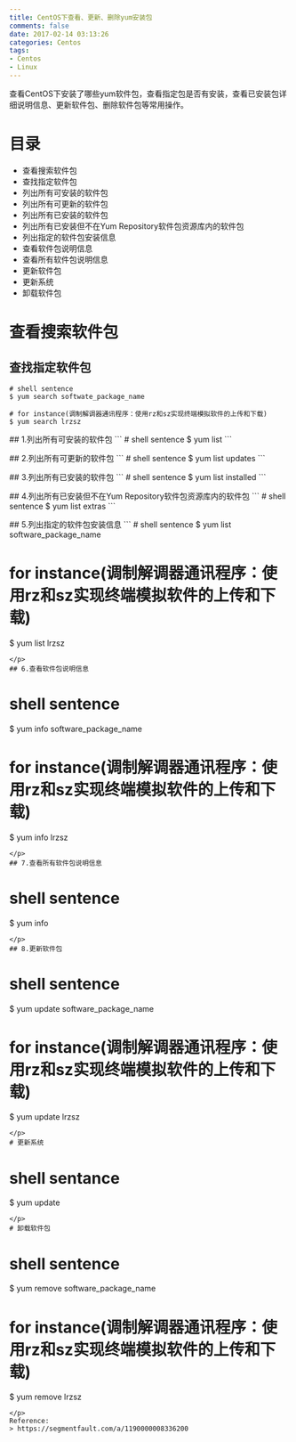```yaml
---
title: CentOS下查看、更新、删除yum安装包
comments: false
date: 2017-02-14 03:13:26
categories: Centos
tags:
- Centos
- Linux
---
```

查看CentOS下安装了哪些yum软件包，查看指定包是否有安装，查看已安装包详细说明信息、更新软件包、删除软件包等常用操作。
<!---more--->
# 目录
- 查看搜索软件包
 - 查找指定软件包
 - 列出所有可安装的软件包
 - 列出所有可更新的软件包
 - 列出所有已安装的软件包
 - 列出所有已安装但不在Yum Repository软件包资源库内的软件包
 - 列出指定的软件包安装信息
 - 查看软件包说明信息
 - 查看所有软件包说明信息
- 更新软件包
- 更新系统
- 卸载软件包

# 查看搜索软件包
## 查找指定软件包
```
# shell sentence
$ yum search softwate_package_name

# for instance(调制解调器通讯程序：使用rz和sz实现终端模拟软件的上传和下载)
$ yum search lrzsz
```
</p>
## 1.列出所有可安装的软件包
```
# shell sentence
$ yum list
```
</p>
## 2.列出所有可更新的软件包
```
# shell sentence
$ yum list updates
```
</p>
## 3.列出所有已安装的软件包
```
# shell sentence
$ yum list installed
```
</p>
## 4.列出所有已安装但不在Yum Repository软件包资源库内的软件包
```
# shell sentence
$ yum list extras
```
</p>
## 5.列出指定的软件包安装信息
```
# shell sentence
$ yum list software_package_name

# for instance(调制解调器通讯程序：使用rz和sz实现终端模拟软件的上传和下载)
$ yum list lrzsz
```
</p>
## 6.查看软件包说明信息
```
# shell sentence
$ yum info software_package_name

# for instance(调制解调器通讯程序：使用rz和sz实现终端模拟软件的上传和下载)
$ yum info lrzsz
```
</p>
## 7.查看所有软件包说明信息
```
# shell sentence
$ yum info
```
</p>
## 8.更新软件包
```
# shell sentence
$ yum update software_package_name

# for instance(调制解调器通讯程序：使用rz和sz实现终端模拟软件的上传和下载)
$ yum update lrzsz
```
</p>
# 更新系统
```
# shell sentance
$ yum update
```
</p>
# 卸载软件包
```
# shell sentence
$ yum remove software_package_name

# for instance(调制解调器通讯程序：使用rz和sz实现终端模拟软件的上传和下载)
$ yum remove lrzsz
```
</p>
Reference:
> https://segmentfault.com/a/1190000008336200